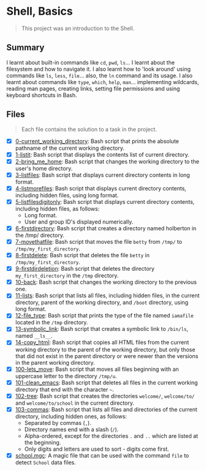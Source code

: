 # Shell, Basics

> This project was an introduction to the Shell.

## Summary

I learnt about built-in commands like `cd`, `pwd`, `ls`... I learnt about the filesystem and how to navigate it.
I also learnt how to 'look around' using commands like `ls`, `less`, `file`... also, the `ln` command and its usage.
I also learnt about commands like `type`, `which`, `help`, `man`... implementing wildcards, reading man pages, creating links, setting file permissions and using keyboard shortcuts in Bash.

## Files

> Each file contains the solution to a task in the project.

- [x] [0-current_working_directory](https://github.com/Ebube-Ochemba/alx-system_engineering-devops/blob/master/0x00-shell_basics/0-current_working_directory): Bash script that prints the absolute pathname of the current working directory.
- [x] [1-listit](https://github.com/Ebube-Ochemba/alx-system_engineering-devops/blob/master/0x00-shell_basics/1-listit): Bash script that displays the contents list of current directory.
- [x] [2-bring_me_home](https://github.com/Ebube-Ochemba/alx-system_engineering-devops/blob/master/0x00-shell_basics/2-bring_me_home): Bash script that changes the working directory to the user's home directory.
- [x] [3-listfiles](https://github.com/Ebube-Ochemba/alx-system_engineering-devops/blob/master/0x00-shell_basics/3-listfiles): Bash script that displays current directory contents in long format.
- [x] [4-listmorefiles](https://github.com/Ebube-Ochemba/alx-system_engineering-devops/blob/master/0x00-shell_basics/4-listmorefiles): Bash script that displays current directory contents, including hidden files, using long format.
- [x] [5-listfilesdigitonly](https://github.com/Ebube-Ochemba/alx-system_engineering-devops/blob/master/0x00-shell_basics/5-listfilesdigitonly): Bash script that displays current directory contents, including hidden files, as follows:
	- Long format.
	- User and group ID's displayed numerically.
- [x] [6-firstdirectory](https://github.com/Ebube-Ochemba/alx-system_engineering-devops/blob/master/0x00-shell_basics/6-firstdirectory): Bash script that creates a directory named holberton in the /tmp/ directory.
- [x] [7-movethatfile](https://github.com/Ebube-Ochemba/alx-system_engineering-devops/blob/master/0x00-shell_basics/7-movethatfile): Bash script that moves the file `betty` from `/tmp/` to `/tmp/my_first_directory`.
- [x] [8-firstdelete](https://github.com/Ebube-Ochemba/alx-system_engineering-devops/blob/master/0x00-shell_basics/8-firstdelete): Bash script that deletes the file `betty` in `/tmp/my_first_directory`.
- [x] [9-firstdirdeletion](https://github.com/Ebube-Ochemba/alx-system_engineering-devops/blob/master/0x00-shell_basics/9-firstdirdeletion): Bash script that deletes the directory `my_first_directory` in the `/tmp` directory.
- [x] [10-back](https://github.com/Ebube-Ochemba/alx-system_engineering-devops/blob/master/0x00-shell_basics/10-back): Bash script that changes the working directory to the previous one.
- [x] [11-lists](https://github.com/Ebube-Ochemba/alx-system_engineering-devops/blob/master/0x00-shell_basics/11-lists): Bash script that lists all files, including hidden files, in the current directory, parent of the working directory, and `/boot` directory, using long format.
- [x] [12-file_type](https://github.com/Ebube-Ochemba/alx-system_engineering-devops/blob/master/0x00-shell_basics/12-file_type): Bash script that prints the type of the file named `iamafile` located in the `/tmp` directory.
- [x] [13-symbolic_link](13-symbolic_link): Bash script that creates a symbolic link to `/bin/ls`, named `__ls__`.
- [x] [14-copy_html](https://github.com/Ebube-Ochemba/alx-system_engineering-devops/blob/master/0x00-shell_basics/14-copy_html): Bash script that copies all HTML files from the current working directory to the parent of the working directory, but only those that did not exist in the parent directory or were newer than the versions in the parent working directory.
- [x] [100-lets_move](https://github.com/Ebube-Ochemba/alx-system_engineering-devops/blob/master/0x00-shell_basics/100-lets_move): Bash script that moves all files beginning with an uppercase letter to the directory `/tmp/u`.
- [x] [101-clean_emacs](https://github.com/Ebube-Ochemba/alx-system_engineering-devops/blob/master/0x00-shell_basics/101-clean_emacs): Bash script that deletes all files in the current working directory that end with the character `~`.
- [x] [102-tree](https://github.com/Ebube-Ochemba/alx-system_engineering-devops/blob/master/0x00-shell_basics/102-tree): Bash script that creates the directories `welcome/`, `welcome/to/` and `welcome/to/school` in the current directory.
- [x] [103-commas](https://github.com/Ebube-Ochemba/alx-system_engineering-devops/blob/master/0x00-shell_basics/103-commas): Bash script that lists all files and directories of the current directory, including hidden ones, as follows:
	- Separated by commas (`,`).
	- Directory names end with a slash (`/`).
	- Alpha-ordered, except for the directories `.` and `..` which are listed at the beginning.
	- Only digits and letters are used to sort - digits come first.
- [x] [school.mgc](https://github.com/Ebube-Ochemba/alx-system_engineering-devops/blob/master/0x00-shell_basics/school): A magic file that can be used with the command `file` to detect `School` data files.
